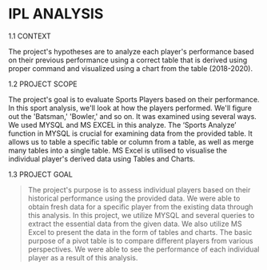 # IPL ANALYSIS

1.1	CONTEXT

The project's hypotheses are to analyze each player's performance based on their previous performance using a correct table that is derived using proper command and visualized using a chart from the table (2018-2020).
  
    
1.2 PROJECT SCOPE

The project's goal is to evaluate Sports Players based on their performance. 
In this sport analysis, we'll look at how the players performed. We'll figure out the 'Batsman,' 'Bowler,' and so on. 
It was examined using several ways. We used MYSQL and MS EXCEL in this analyze. The ‘Sports Analyze’ function in MYSQL is crucial for examining data from the provided table. 
It allows us to table a specific table or column from a table, as well as merge many tables into a single table. MS Excel is utilised to visualise the individual player's derived data using Tables and Charts.


1.3 PROJECT GOAL

  >  The project's purpose is to assess individual players based on their historical performance using the provided data. 
  >  We were able to obtain fresh data for a specific player from the existing data through this analysis. 
  >  In this project, we utilize MYSQL and several queries to extract the essential data from the given data. 
  >  We also utilize MS Excel to present the data in the form of tables and charts. The basic purpose of a pivot table is to compare different players from various perspectives. 
  >  We were able to see the performance of each individual player as a result of this analysis.
